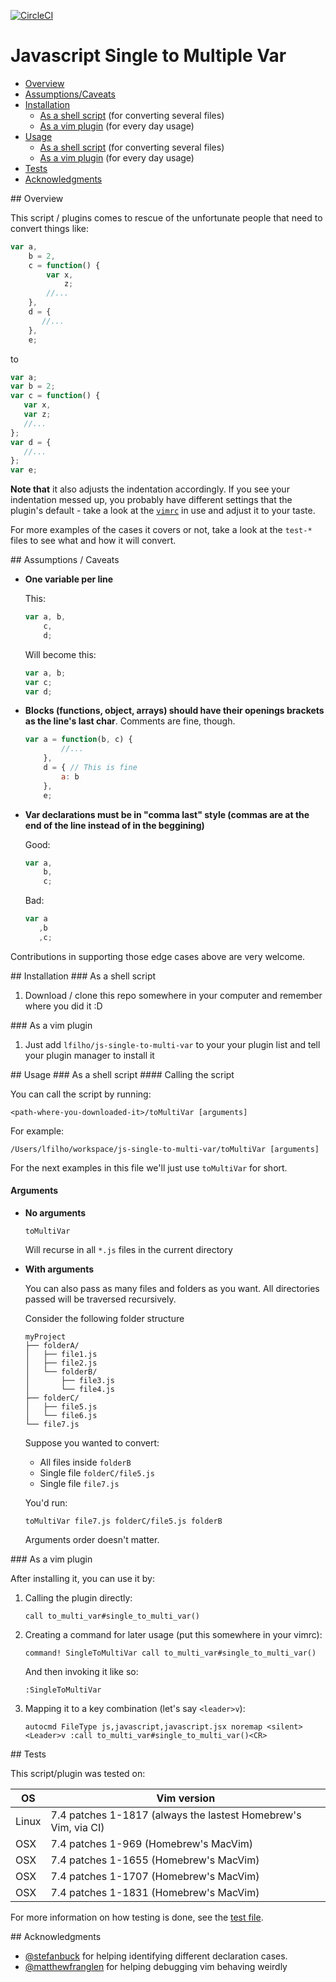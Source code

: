 [![CircleCI](https://circleci.com/gh/lfilho/js-single-to-multi-var/tree/master.svg?style=svg)](https://circleci.com/gh/lfilho/js-single-to-multi-var/tree/master)

Javascript Single to Multiple Var
=================================

- [Overview](#Overview)
- [Assumptions/Caveats](#Assumptions_Caveats)
- [Installation](#Installation)
  - [As a shell script](#Installation_As_a_shell_script) (for converting several files)
  - [As a vim plugin](#Installation_As_a_vim_plugin) (for every day usage)
- [Usage](#Usage)
  - [As a shell script](#Usage_As_a_shell_script) (for converting several files)
  - [As a vim plugin](#Usage_As_a_vim_plugin) (for every day usage)
- [Tests](#Tests)
- [Acknowledgments](#Acknowledgments)

<a name="Overview">
## Overview

This script / plugins comes to rescue of the unfortunate people that need to convert things like:

```javascript
var a,
    b = 2,
    c = function() {
        var x,
            z;
        //...
    },
    d = {
       //...
    },
    e;
```

to

```javascript
var a;
var b = 2;
var c = function() {
   var x,
   var z;
   //...
};
var d = {
   //...
};
var e;
```

**Note that** it also adjusts the indentation accordingly. If you see your indentation messed up, you probably have different settings that the plugin's default - take a look at the [`vimrc`](vimrc) in use and adjust it to your taste.

For more examples of the cases it covers or not, take a look at the `test-*` files to see what and how it will convert.

<a name="Assumptions_Caveats">
## Assumptions / Caveats

- **One variable per line**

  This:

  ```javascript
  var a, b,
      c,
      d;
  ```
  Will become this:

  ```javascript
  var a, b;
  var c;
  var d;
  ```
- **Blocks (functions, object, arrays) should have their openings brackets as the line's last char**. Comments are fine, though.

  ```javascript
  var a = function(b, c) {
          //...
      },
      d = { // This is fine
          a: b
      },
      e;
  ```
- **Var declarations must be in  "comma last" style (commas are at the end of the line instead of in the beggining)**

  Good:

  ```javascript
  var a,
      b,
      c;
  ```
  Bad:

  ```javascript
  var a
     ,b
     ,c;
  ```

Contributions in supporting those edge cases above are very welcome.

<a name="Installation">
## Installation

<a name="Installation_As_a_shell_script">
### As a shell script

1. Download / clone this repo somewhere in your computer and remember where you did it :D

<a name="Installation_As_a_vim_plugin">
### As a vim plugin

1. Just add `lfilho/js-single-to-multi-var` to your your plugin list and tell your plugin manager to install it

<a name="Usage">
## Usage

<a name="Usage_As_a_shell_script">
### As a shell script
#### Calling the script

You can call the script by running:

```shell
<path-where-you-downloaded-it>/toMultiVar [arguments]
```

For example:

```shell
/Users/lfilho/workspace/js-single-to-multi-var/toMultiVar [arguments]
```

For the next examples in this file we'll just use `toMultiVar` for short.

#### Arguments

- **No arguments**

  ```shell
  toMultiVar
  ```

  Will recurse in all `*.js` files in the current directory

- **With arguments**

  You can also pass as many files and folders as you want.
  All directories passed will be traversed recursively.

  Consider the following folder structure

  ```
  myProject
  ├── folderA/
  │   ├── file1.js
  │   ├── file2.js
  │   └── folderB/
  │       ├── file3.js
  │       └── file4.js
  ├── folderC/
  │   ├── file5.js
  │   └── file6.js
  └── file7.js
  ```
  Suppose you wanted to convert:

  - All files inside `folderB`
  - Single file `folderC/file5.js`
  - Single file `file7.js`

  You'd run:

  ```shell
  toMultiVar file7.js folderC/file5.js folderB
  ```

  Arguments order doesn't matter.

<a name="Usage_As_a_vim_plugin">
### As a vim plugin

After installing it, you can use it by:
1. Calling the plugin directly:

   ```
   call to_multi_var#single_to_multi_var()
   ```
2. Creating a command for later usage (put this somewhere in your vimrc):

   ```
   command! SingleToMultiVar call to_multi_var#single_to_multi_var()
   ```
   And then invoking it like so:

   ```
   :SingleToMultiVar
   ```
3. Mapping it to a key combination (let's say `<leader>v`):

   ```
   autocmd FileType js,javascript,javascript.jsx noremap <silent> <Leader>v :call to_multi_var#single_to_multi_var()<CR>
   ```

<a name="Tests">
## Tests

This script/plugin was tested on:

| OS    | Vim version                                                    |
| ----- | -------------------------------------------------------------- |
| Linux | 7.4 patches 1-1817 (always the lastest Homebrew's Vim, via CI) |
| OSX   | 7.4 patches 1-969 (Homebrew's MacVim)                          |
| OSX   | 7.4 patches 1-1655 (Homebrew's MacVim)                         |
| OSX   | 7.4 patches 1-1707 (Homebrew's MacVim)                         |
| OSX   | 7.4 patches 1-1831 (Homebrew's MacVim)                         |

For more information on how testing is done, see the [test file](test).

<a name="Acknowledgments">
## Acknowledgments

- [@stefanbuck](https://github.com/stefanbuck) for helping identifying different declaration cases.
- [@matthewfranglen](https://github.com/matthewfranglen) for helping debugging vim behaving weirdly
